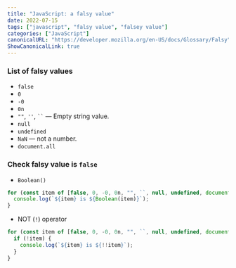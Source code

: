 ```yaml
---
title: "JavaScript: a falsy value"
date: 2022-07-15
tags: ["javascript", "falsy value", "falsey value"]
categories: ["JavaScript"]
canonicalURL: "https://developer.mozilla.org/en-US/docs/Glossary/Falsy"
ShowCanonicalLink: true
---
```


### List of falsy values

- `false`
- `0`
- `-0`
- `0n`
- `""`, `''`, ` `` ` — Empty string value.
- `null`
- `undefined`
- `NaN` — not a number.
- `document.all`

### Check falsy value is `false`

- `Boolean()`

```javascript
for (const item of [false, 0, -0, 0n, "", ``, null, undefined, document.all]) {
  console.log(`${item} is ${Boolean(item)}`);
}
```

- NOT (`!`) operator

```javascript
for (const item of [false, 0, -0, 0n, "", ``, null, undefined, document.all]) {
  if (!item) {
    console.log(`${item} is ${!!item}`);
  }
}
```
